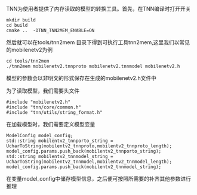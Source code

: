 TNN为使用者提供了内存读取的模型的转换工具。首先，在TNN编译时打开开关

```
mkdir build
cd build
cmake ..  -DTNN_TNN2MEM_ENABLE=ON 
```

然后就可以在tools/tnn2mem 目录下得到可执行工具tnn2mem,这里我们以常见的mobilenetv2为例

```
cd tools/tnn2mem
./tnn2mem mobilenetv2.tnnproto mobilenetv2.tnnmodel mobilenetv2.h
```

模型的参数会以非明文的形式保存在生成的mobilenetv2.h文件中

为了读取模型，我们需要头文件

```
#include "mobilenetv2.h"
#include "tnn/core/common.h"
#include "tnn/utils/string_format.h"
```

在加载模型时，我们需要定义模型变量

```
ModelConfig model_config;
std::string mobilentv2_tnnporto_string = UcharToString(mobilentv2_tnnproto,mobilentv2_tnnproto_length);
model_config.params.push_back(mobilentv2_tnnporto_string);
std::string mobilentv2_tnnmodel_string = UcharToString(mobilentv2_tnnmodel,mobilentv2_tnnmodel_length);
model_config.params.push_back(mobilentv2_tnnmodel_string);
```

在变量model_config中储存模型信息，之后便可按照所需要的补齐其他参数进行推理
